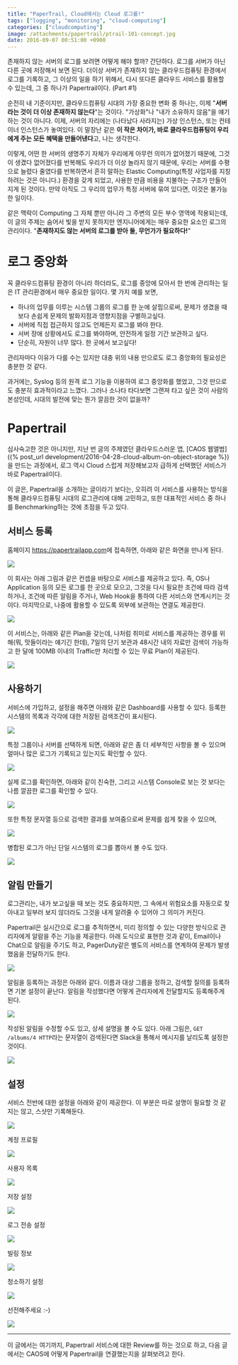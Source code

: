 ```yaml
---
title: "PaperTrail, Cloud에서는 Cloud 로그를!"
tags: ["logging", "monitoring", "cloud-computing"]
categories: ["cloudcomputing"]
image: /attachments/papertrail/ptrail-101-concept.jpg
date: 2016-09-07 00:51:00 +0900
---
```

존재하지 않는 서버의 로그를 보려면 어떻게 해야 할까? 간단하다. 로그를
서버가 아닌 다른 곳에 저장해서 보면 된다. 더이상 서버가 존재하지 않는
클라우드컴퓨팅 환경에서 로그를 기록하고, 그 이상의 일을 하기 위해서,
다시 또다른 클라우드 서비스를 활용할 수 있는데, 그 중 하나가
Papertrail이다. (Part #1)

순전히 내 기준이지만,
클라우드컴퓨팅 시대의 가장 중요한 변화 중 하나는, 이제 "**서버라는 것이
더 이상 존재하지 않는다**"는 것이다. "가상화"나 "내가 소유하지 않음"을
얘기하는 것이 아니다. 이제, 서버의 자리에는 (나타났다 사라지는) 가상
인스턴스, 또는 컨테이너 인스턴스가 놓여있다. 이 말장난 같은 **이 작은
차이가, 바로 클라우드컴퓨팅이 우리에게 주는 모든 혜택을 만들어낸다**고,
나는 생각한다.

이렇게, 어떤 한 서버의 생명주기 자체가 우리에게 아무런 의미가 없어졌기
때문에, 그것이 생겼다 없어졌다를 반복해도 우리가 더 이상 놀라지 않기
때문에, 우리는 서버를 수평으로 늘렸다 줄였다를 반복하면서 흔히 말하는
Elastic Computing(특정 사업자를 지칭하려는 것은 아니다.) 환경을 갖게
되었고, 사용한 만큼 비용을 지불하는 구조가 만들어지게 된 것이다. 만약
아직도 그 우리의 업무가 특정 서버에 묶여 있다면, 이것은 불가능한 일이다.

같은 맥락이 Computing 그 자체 뿐만 아니라 그 주변의 모든 부수 영역에
적용되는데, 이 글의 주제는 숨어서 빛을 받지 못하지만 엔지니어에게는
매우 중요한 요소인 로그의 관리이다. "**존재하지도 않는 서버의 로그를
받아 둘, 무언가가 필요하다!**"


# 로그 중앙화

꼭 클라우드컴퓨팅 환경이 아니라 하더라도, 로그를 중앙에 모아서 한 번에
관리하는 일은 IT 관리환경에서 매우 중요한 일이다. 몇 가지 예를 보면,

* 하나의 업무를 이루는 시스템 그룹의 로그를 한 눈에 살핌으로써, 문제가
  생겼을 때 보다 손쉽게 문제의 발화지점과 영향지점을 구별하고싶다.
* 서버에 직접 접근하지 않고도 언제든지 로그를 봐야 한다.
* 서버 장애 상황에서도 로그를 봐야하며, 안전하게 일정 기간 보관하고 싶다.
* 단순히, 자원이 너무 많다. 한 곳에서 보고싶다!

관리자마다 이유가 다를 수는 있지만 대충 위의 내용 만으로도 로그 중앙화의
필요성은 충분한 것 같다.

과거에는, Syslog 등의 원격 로그 기능을 이용하여 로그 중앙화를 했었고,
그것 만으로도 충분히 효과적이라고 느꼈다. 그러나 소나타 타다보면 그랜져
타고 싶은 것이 사람의 본성인데, 시대의 발전에 맞는 뭔가 깔끔한 것이
없을까?



# Papertrail

심사숙고한 것은 아니지만, 지난 번 글의 주제였던 클라우드스러운 앱,
[CAOS 웹앨범]({% post_url development/2016-04-28-cloud-album-on-object-storage %})을
만드는 과정에서, 로그 역시 Cloud 스럽게 저장해보고자 급하게 선택했던
서비스가 바로 Papertrail이다.

이 글은, Papertrail을 소개하는 글이라기 보다는, 오히려 이 서비스를
사용하는 방식을 통해 클라우드컴퓨팅 시대의 로그관리에 대해 고민하고,
또한 대표적인 서비스 중 하나를 Benchmarking하는 것에 초점을 두고 있다.



## 서비스 등록

홈페이지 <https://papertrailapp.com>에 접속하면, 아래와 같은 화면을
만나게 된다.

![](/attachments/papertrail/ptrail-100-home.png)

이 회사는 아래 그림과 같은 컨셉을 바탕으로 서비스를 제공하고 있다.
즉, OS나 Application 등의 모든 로그를 한 곳으로 모으고, 그것을
다시 필요한 조건에 따라 검색하거나, 조건에 따른 알림을 주거나,
Web Hook을 통하여 다른 서비스와 연계시키는 것이다. 마지막으로, 나중에
활용할 수 있도록 외부에 보관하는 연결도 제공한다.

![](/attachments/papertrail/ptrail-101-concept.jpg)

이 서비스는, 아래와 같은 Plan을 갖는데, 나처럼 취미로 서비스를 제공하는
경우를 위해(뭐, 맛들이라는 얘기긴 한데), 7일의 단기 보관과 48시간 내의
자료만 검색이 가능하고 한 달에 100MB 이내의 Traffic만 처리할 수 있는
무료 Plan이 제공된다.

![](/attachments/papertrail/ptrail-001-price.png)



## 사용하기

서비스에 가입하고, 설정을 해주면 아래와 같은 Dashboard를 사용할 수 있다.
등록한 시스템의 목록과 각각에 대한 저장된 검색조건이 표시된다.

![](/attachments/papertrail/ptrail-110-dash.png)

특정 그룹이나 서버를 선택하게 되면, 아래와 같은 좀 더 세부적인 사항을
볼 수 있으며 얼마나 많은 로그가 기록되고 있는지도 확인할 수 있다.

![](/attachments/papertrail/ptrail-112-caos.png)

실제 로그를 확인하면, 아래와 같이 친숙한, 그리고 시스템 Console로 보는
것 보다는 나름 깔끔한 로그를 확인할 수 있다.

![](/attachments/papertrail/ptrail-210-events.png)

또한 특정 문자열 등으로 검색한 결과를 보여줌으로써 문제를 쉽게 찾을 수
있으며,

![](/attachments/papertrail/ptrail-210-filtered.png)

병합된 로그가 아닌 단일 시스템의 로그를 뽑아서 볼 수도 있다.

![](/attachments/papertrail/ptrail-220-selected.png)



## 알림 만들기

로그관리는, 내가 보고싶을 때 보는 것도 중요하지만, 그 속에서 위험요소를
자동으로 찾아내고 일부러 보지 않더라도 그것을 내게 알려줄 수 있어야 그
의미가 커진다.

Papertrail은 실시간으로 로그를 추적하면서, 미리 정의할 수 있는 다양한
방식으로 관리자에게 알람을 주는 기능을 제공한다. 아래 도식으로 표현한
것과 같이, Email이나 Chat으로 알림을 주기도 하고, PagerDuty같은 별도의
서비스를 연계하여 문제가 발생했음을 전달하기도 한다.

![](/attachments/papertrail/ptrail-300-alert.png)

알림을 등록하는 과정은 아래와 같다. 이름과 대상 그룹을 정하고, 검색할
질의를 등록하면 기본 설정이 끝난다. 알림을 작성했다면 어떻게 관리자에게
전달할지도 등록해주게 된다.

![](/attachments/papertrail/ptrail-310-alert-new.png)

작성된 알림을 수정할 수도 있고, 상세 설명을 볼 수도 있다. 아래 그림은,
`GET /albums/4 HTTP`라는 문자열이 검색된다면 Slack을 통해서 메시지를
날리도록 설정한 것이다.

![](/attachments/papertrail/ptrail-321-alert-edit.png)



## 설정

서비스 전반에 대한 설정을 아래와 같이 제공한다. 이 부분은 따로 설명이
필요할 것 같지는 않고, 스샷만 기록해둔다.

![](/attachments/papertrail/ptrail-401-settings.png)

계정 프로필

![](/attachments/papertrail/ptrail-402-profile.png)

사용자 목록

![](/attachments/papertrail/ptrail-403-members.png)

저장 설정

![](/attachments/papertrail/ptrail-404-archives.png)

로그 전송 설정

![](/attachments/papertrail/ptrail-405-destinations.png)

빌링 정보

![](/attachments/papertrail/ptrail-406-payments.png)

청소하기 설정

![](/attachments/papertrail/ptrail-407-purge.png)

선전해주세요 :-)

![](/attachments/papertrail/ptrail-408-refer.png)

---


이 글에서는 여기까지, Papertrail 서비스에 대한 Review를 하는 것으로 하고,
다음 글에서는 CAOS에 어떻게 Papertrail을 연결했는지을 살펴보려고 한다.


